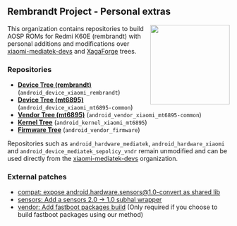 ## Rembrandt Project - Personal extras
<img align="right" width="180" height="180" src="https://github.com/RembrandtProject/.github/blob/main/profile/RedmiK60E.png">

This organization contains repositories to build AOSP ROMs for Redmi K60E (rembrandt) with personal additions and modifications over [xiaomi-mediatek-devs](https://github.com/xiaomi-mediatek-devs) and [XagaForge](https://github.com/XagaForge) trees.

### Repositories
* [**Device Tree (rembrandt)**](https://github.com/RembrandtProject/android_device_xiaomi_rembrandt.git) (`android_device_xiaomi_rembrandt`)
* [**Device Tree (mt6895)**](https://github.com/RembrandtProject/android_device_xiaomi_mt6895-common.git) (`android_device_xiaomi_mt6895-common`)
* [**Vendor Tree (mt6895)**](https://github.com/XagaForge/android_vendor_xiaomi_mt6895-common.git) (`android_vendor_xiaomi_mt6895-common`)
* [**Kernel Tree**](https://github.com/RembrandtProject/android_kernel_xiaomi_mt6895.git) (`android_kernel_xiaomi_mt6895`)
* [**Firmware Tree**](https://github.com/RembrandtProject/android_vendor_firmware.git) (`android_vendor_firmware`)

Repositories such as `android_hardware_mediatek`, `android_hardware_xiaomi` and `android_device_mediatek_sepolicy_vndr` remain unmodified and can be used directly from the [xiaomi-mediatek-devs](https://github.com/xiaomi-mediatek-devs) organization.


### External patches
* [compat: expose android.hardware.sensors@1.0-convert as shared lib](https://review.lineageos.org/c/400894)
* [sensors: Add a sensors 2.0 -> 1.0 subhal wrapper](https://github.com/bengris32/android_hardware_lineage_interfaces/commit/cacfae73e44d18f8bba2bbe327d5c0d5cbafe4f1)
* [vendor: Add fastboot packages build](https://github.com/AresOS-UDC/vendor_lineage/commit/19afe7c7e98c9ff5f57c57d09edfa954142e65b6) (Only required if you choose to build fastboot packages using our method)

